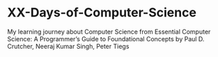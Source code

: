 # XX-Days-of-Computer-Science

My learning journey about Computer Science from
Essential Computer Science: A Programmer’s Guide to Foundational Concepts by Paul D. Crutcher, Neeraj Kumar Singh, Peter Tiegs
